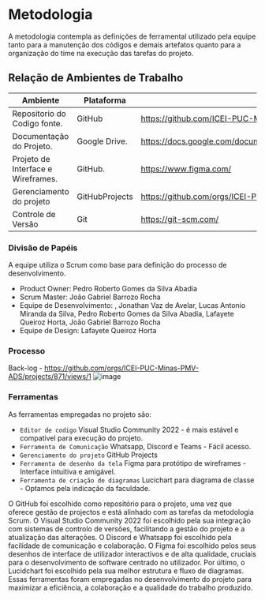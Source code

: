 
# Metodologia

A metodologia contempla as definições de ferramental utilizado pela equipe tanto para a
manutenção dos códigos e demais artefatos quanto para a organização do time na
execução das tarefas do projeto.

## Relação de Ambientes de Trabalho

| Ambiente | Plataforma | Link de Acesso |
|-------------------------|--------------------|--------------------|
| Repositorio do Codigo fonte. | GitHub | https://github.com/ICEI-PUC-Minas-PMV-ADS/pmv-ads-2024-1-e2-proj-macro-model |
| Documentação do Projeto. | Google Drive. | https://docs.google.com/document/d/1UuOGnqkjux2vV9J5X4zA9paWp9REdTxJ7TpqaYel7bs/edit |
| Projeto de Interface e Wireframes. | GitHub. | https://www.figma.com/ |	
| Gerenciamento do projeto | GitHubProjects | https://github.com/orgs/ICEI-PUC-Minas-PMV-ADS/projects/871/views/1. |	
| Controle de Versão | Git | https://git-scm.com/ |	


### Divisão de Papéis

A equipe utiliza o Scrum como base para definição do processo de desenvolvimento.
-	Product Owner: Pedro Roberto Gomes da Silva Abadia
-	Scrum Master: João Gabriel Barrozo Rocha
-	Equipe de Desenvolvimento: , Jonathan Vaz de Avelar, Lucas Antonio Miranda da Silva, Pedro Roberto Gomes da Silva Abadia, Lafayete Queiroz Horta, João Gabriel Barrozo Rocha
-	Equipe de Design: Lafayete Queiroz Horta

### Processo
Back-log - https://github.com/orgs/ICEI-PUC-Minas-PMV-ADS/projects/871/views/1
![image](https://github.com/ICEI-PUC-Minas-PMV-ADS/pmv-ads-2024-1-e2-proj-macro-model/assets/104217381/7fc376be-48af-4eee-8943-963cb5e6aaba)


### Ferramentas

As ferramentas empregadas no projeto são:

- `Editor de codigo`  Visual Studio Community 2022 - é mais estável e compativel para execução do projeto.
- `Ferramenta de Comunicação`  Whatsapp, Discord e Teams - Fácil acesso.
- `Gerenciamento do projeto`  GitHub Projects
- `Ferramenta de desenho da tela`  Figma para protótipo de wireframes - Interface intuitiva e amigável.
- `Ferramenta de criação de diagramas`  Lucichart para diagrama de classe - Optamos pela indicação da faculdade.

O GitHub foi escolhido como repositório para o projeto, uma vez que oferece gestão de projectos e está alinhado com as tarefas da metodologia Scrum. O Visual Studio Community 2022 foi escolhido pela sua integração com sistemas de controlo de versões, facilitando a gestão do projeto e a atualização das alterações. O Discord e Whatsapp foi escolhido pela facilidade de comunicação e colaboração. O Figma foi escolhido pelos seus desenhos de interface de utilizador interactivos e de alta qualidade, cruciais para o desenvolvimento de software centrado no utilizador. Por último, o Lucidchart foi escolhido pela sua melhor estrutura e fluxo de diagramas.
Essas ferramentas foram empregadas no desenvolvimento do projeto para maximizar a eficiência, a colaboração e a qualidade do trabalho produzido.
